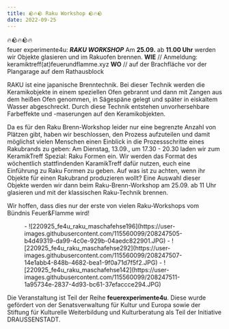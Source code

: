 ```yaml
---
title: 🪨🔥🪨 Raku Workshop 🪨🔥🪨
date: 2022-09-25
---
```


🔥🪨🔥🪨🔥 <br> feuer experimente4u: ***RAKU WORKSHOP***
Am **25.09.** ab **11.00 Uhr** werden wir Objekte glasieren und im Rakuofen brennen. **WIE** // Anmeldung: keramiktreff(at)feuerundflamme.xyz **WO** // auf der Brachfläche vor der Plangarage auf dem Rathausblock

RAKU ist eine japanische Brenntechnik. Bei dieser Technik werden die Keramikobjekte in einem speziellen Ofen gebrannt und dann mit Zangen aus dem heißen Ofen genommen, in Sägespäne gelegt und später in eiskaltem Wasser abgeschreckt. Durch diese Technik entstehen unvorhersehbare Farbeffekte und -maserungen auf den Keramikobjekten.

Da es für den Raku Brenn-Workshop leider nur eine begrenzte Anzahl von Plätzen gibt, haben wir beschlossen, den Prozess aufzuteilen und damit möglichst vielen Menschen einen Einblick in die Prozessschritte eines Rakubrands zu geben:
Am Dienstag, 13.09., um 17.30 - 20.30 laden wir zum KeramikTreff Spezial: Raku Formen ein. Wir werden das Format des wöchentlich stattfindenden KaramikTreff dafür nutzen, euch eine Einführung zu Raku Formen zu geben. Auf was ist zu achten, wenn ihr Objekte für einen Rakubrand produzieren wollt? Eine Auswahl dieser Objekte werden wir dann beim Raku-Brenn-Workshop am 25.09. ab 11 Uhr glasieren und mit der klassischen Raku-Technik brennen.

Wir hoffen, dass dies nur der erste von vielen Raku-Workshops vom Bündnis Feuer&Flamme wird!

<figure class="gallery" data-credit="Constanze Flamme" markdown=1>
- ![220925_fe4u_raku_maschafehse196](https://user-images.githubusercontent.com/115560099/208247505-b4d49319-da99-4c0e-929b-04aedc822901.JPG)
- ![220925_fe4u_raku_maschafehse292](https://user-images.githubusercontent.com/115560099/208247507-14e1abb4-848b-4682-bea1-9f0a71d7f5f2.JPG)
- ![220925_fe4u_raku_maschafehse142](https://user-images.githubusercontent.com/115560099/208247511-1a95734e-2837-4d93-bc61-37efaccce294.JPG)
</figure>

Die Veranstaltung ist Teil der Reihe **feuerexperimente4u**. Diese wurde gefördert von der Senatsverwaltung für Kultur und Europa sowie der Stiftung für Kulturelle Weiterbildung und Kulturberatung als Teil der Initiative DRAUSSENSTADT. 
